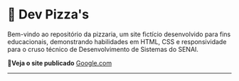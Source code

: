 # 🍕 Dev Pizza's

Bem-vindo ao repositório da pizzaria, um site fictício desenvolvido para fins educacionais, demonstrando habilidades em HTML, CSS e responsividade para o cruso técnico de Desenvolvimento de Sistemas do SENAI.

🔗**Veja o site publicado**
[Google.com](https://google.com)

---
